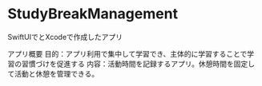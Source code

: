 # StudyBreakManagement
SwiftUIでとXcodeで作成したアプリ

アプリ概要
目的：アプリ利用で集中して学習でき、主体的に学習することで学習の習慣づけを促進する
内容：活動時間を記録するアプリ。休憩時間を固定して活動と休憩を管理できる。
